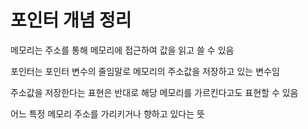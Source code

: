 # 포인터 개념 정리

메모리는 주소를 통해 메모리에 접근하여 값을 읽고 쓸 수 있음

포인터는 포인터 변수의 줄임말로 메모리의 주소값을 저장하고 있는 변수임

주소값을 저장한다는 표현은 반대로 해당 메모리를 가르킨다고도 표현할 수 있음

어느 특정 메모리 주소를 가리키거나 향하고 있다는 뜻
